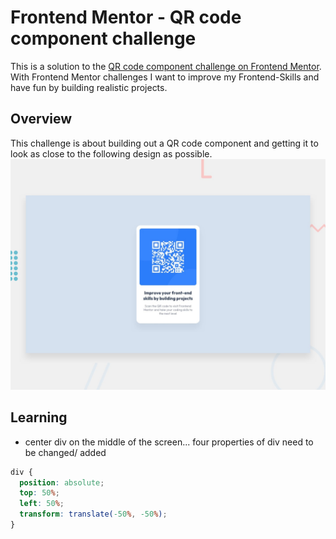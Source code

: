 # Frontend Mentor - QR code component challenge

This is a solution to the [QR code component challenge on Frontend Mentor](https://www.frontendmentor.io/challenges/qr-code-component-iux_sIO_H). With Frontend Mentor challenges I want to improve my Frontend-Skills and have fun by building realistic projects.

## Overview

This challenge is about building out a QR code component and getting it to look as close to the following design as possible.
![](design/desktop-preview.jpg)

## Learning

- center div on the middle of the screen... four properties of div need to be changed/ added
```css
div {
  position: absolute;
  top: 50%;
  left: 50%;
  transform: translate(-50%, -50%);
}
```

